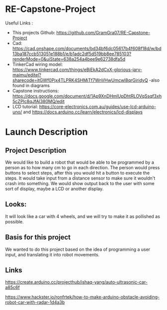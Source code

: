 # RE-Capstone-Project
Useful Links : 
 - This projects Github: https://github.com/GramGra07/RE-Capstone-Project
 - Cad: https://cad.onshape.com/documents/bd34bf6dc05617b4f608f18d/w/bd13ba187ccb513051e188b1/e/b1adc2df5d519bb8ee785103?renderMode=0&uiState=638a254a4bee9e62738dfa5d
 - TinkerCad wiring model: https://www.tinkercad.com/things/eBjEkA2dCxX-glorious-jarv-maimu/editel?sharecode=itGWf0Pjx4TLPRK4SHMiTf7WnVHwUmcwl8qrGiridyQ
    -also found in diagrams
 - Capstone instructions: https://docs.google.com/document/d/1Ap9XnDHmlUpDhtRLOVqSsqf3xh5cZPlc8qJfAl380MQ/edit
 - LCD tutorial: https://core-electronics.com.au/guides/use-lcd-arduino-uno/ and https://docs.arduino.cc/learn/electronics/lcd-displays
 
# Launch Description

## Project Description
We would like to build a robot that would be able to be programmed by a person as to how many cm to go in each direction. The person would press buttons to select steps, after this you would hit a button to execute the steps. It would take input from a distance sensor to make sure it wouldn't crash into something. We would show output back to the user with some sort of display, maybe a LCD or another display.

## Looks:
It will look like a car with 4 wheels, and we will try to make it as pollished as possible.

## Basis for this project
We wanted to do this project based on the idea of programming a user input, and translating it into robot movements.

## Links
https://create.arduino.cc/projecthub/ishaq-yang/auto-ultrasonic-car-a85c6f

https://www.hackster.io/ronfrtek/how-to-make-arduino-obstacle-avoiding-robot-car-with-radar-1d4a3b
